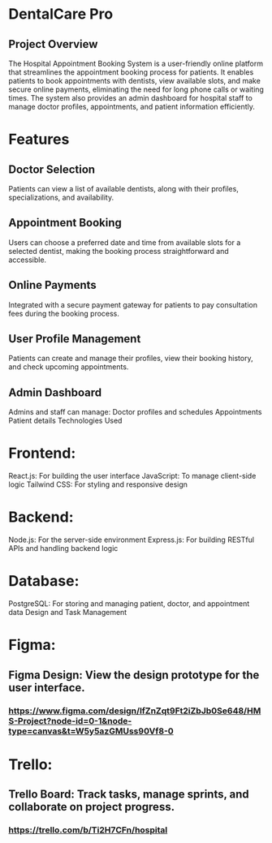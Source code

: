 # DentalCare Pro
## Project Overview
The Hospital Appointment Booking System is a user-friendly online platform that streamlines the appointment booking process for patients. It enables patients to book appointments with dentists, view available slots, and make secure online payments, eliminating the need for long phone calls or waiting times. The system also provides an admin dashboard for hospital staff to manage doctor profiles, appointments, and patient information efficiently.

# Features
## Doctor Selection
Patients can view a list of available dentists, along with their profiles, specializations, and availability.
## Appointment Booking
Users can choose a preferred date and time from available slots for a selected dentist, making the booking process straightforward and accessible.
## Online Payments
Integrated with a secure payment gateway for patients to pay consultation fees during the booking process.
## User Profile Management
Patients can create and manage their profiles, view their booking history, and check upcoming appointments.
## Admin Dashboard
Admins and staff can manage:
Doctor profiles and schedules
Appointments
Patient details
Technologies Used
# Frontend:
React.js: For building the user interface
JavaScript: To manage client-side logic
Tailwind CSS: For styling and responsive design
# Backend:
Node.js: For the server-side environment
Express.js: For building RESTful APIs and handling backend logic
# Database:
PostgreSQL: For storing and managing patient, doctor, and appointment data
Design and Task Management
# Figma:
## Figma Design: View the design prototype for the user interface.
### https://www.figma.com/design/lfZnZqt9Ft2iZbJb0Se648/HMS-Project?node-id=0-1&node-type=canvas&t=W5y5azGMUss90Vf8-0
# Trello:
## Trello Board: Track tasks, manage sprints, and collaborate on project progress.
### https://trello.com/b/Ti2H7CFn/hospital
